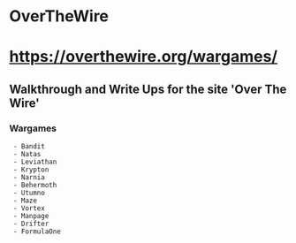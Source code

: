 # OverTheWire
# https://overthewire.org/wargames/

## Walkthrough and Write Ups for the site 'Over The Wire'

### Wargames
```
 - Bandit
 - Natas
 - Leviathan
 - Krypton
 - Narnia
 - Behermoth
 - Utumno
 - Maze
 - Vortex
 - Manpage
 - Drifter
 - FormulaOne
```